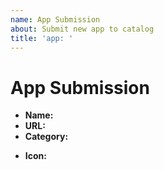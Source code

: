 ```yaml
---
name: App Submission
about: Submit new app to catalog
title: 'app: '
---
```


# App Submission

- **Name:**
- **URL:**
- **Category:**
<!-- Business | Developer Tools | Games | Graphics & Design | Music | Photography | Productivity | Social Networking | Utilities | Video -->
- **Icon:**
<!-- PNG file is preferred. Should be at least 256x256px (but 1024x1024px is recommend). You can use apps like Image2Icon to make the icon look good -->